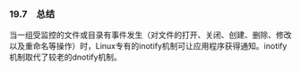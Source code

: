 ### 19.7　总结

当一组受监控的文件或目录有事件发生（对文件的打开、关闭、创建、删除、修改以及重命名等操作）时，Linux专有的inotify机制可让应用程序获得通知。inotify机制取代了较老的dnotify机制。

